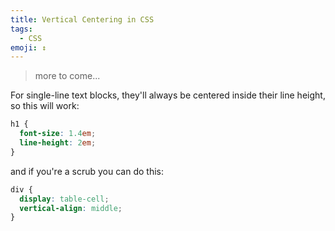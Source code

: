 ```yaml
---
title: Vertical Centering in CSS
tags:
  - CSS
emoji: ↕
---
```


> more to come...

For single-line text blocks, they'll always be centered inside their line height, so this will work:

```CSS
h1 {
  font-size: 1.4em;
  line-height: 2em;
}
```

and if you're a scrub you can do this:

```CSS
div {
  display: table-cell;
  vertical-align: middle;
}
```
